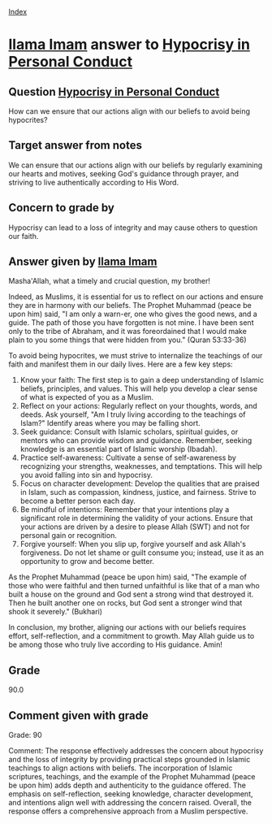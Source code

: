
[Index](../../index.md)
# [llama Imam](../../answering_models/llama_Imam.md) answer to [Hypocrisy in Personal Conduct](../../questions/Hypocrisy_in_Personal_Conduct.md)

## Question [Hypocrisy in Personal Conduct](../../questions/Hypocrisy_in_Personal_Conduct.md)
How can we ensure that our actions align with our beliefs to avoid being hypocrites?

## Target answer from notes
We can ensure that our actions align with our beliefs by regularly examining our hearts and motives, seeking God's guidance through prayer, and striving to live authentically according to His Word.

## Concern to grade by
Hypocrisy can lead to a loss of integrity and may cause others to question our faith.

## Answer given by [llama Imam](../../answering_models/llama_Imam.md)
Masha'Allah, what a timely and crucial question, my brother!

Indeed, as Muslims, it is essential for us to reflect on our actions and ensure they are in harmony with our beliefs. The Prophet Muhammad (peace be upon him) said, "I am only a warn-er, one who gives the good news, and a guide. The path of those you have forgotten is not mine. I have been sent only to the tribe of Abraham, and it was foreordained that I would make plain to you some things that were hidden from you." (Quran 53:33-36)

To avoid being hypocrites, we must strive to internalize the teachings of our faith and manifest them in our daily lives. Here are a few key steps:

1. Know your faith: The first step is to gain a deep understanding of Islamic beliefs, principles, and values. This will help you develop a clear sense of what is expected of you as a Muslim.
2. Reflect on your actions: Regularly reflect on your thoughts, words, and deeds. Ask yourself, "Am I truly living according to the teachings of Islam?" Identify areas where you may be falling short.
3. Seek guidance: Consult with Islamic scholars, spiritual guides, or mentors who can provide wisdom and guidance. Remember, seeking knowledge is an essential part of Islamic worship (Ibadah).
4. Practice self-awareness: Cultivate a sense of self-awareness by recognizing your strengths, weaknesses, and temptations. This will help you avoid falling into sin and hypocrisy.
5. Focus on character development: Develop the qualities that are praised in Islam, such as compassion, kindness, justice, and fairness. Strive to become a better person each day.
6. Be mindful of intentions: Remember that your intentions play a significant role in determining the validity of your actions. Ensure that your actions are driven by a desire to please Allah (SWT) and not for personal gain or recognition.
7. Forgive yourself: When you slip up, forgive yourself and ask Allah's forgiveness. Do not let shame or guilt consume you; instead, use it as an opportunity to grow and become better.

As the Prophet Muhammad (peace be upon him) said, "The example of those who were faithful and then turned unfaithful is like that of a man who built a house on the ground and God sent a strong wind that destroyed it. Then he built another one on rocks, but God sent a stronger wind that shook it severely." (Bukhari)

In conclusion, my brother, aligning our actions with our beliefs requires effort, self-reflection, and a commitment to growth. May Allah guide us to be among those who truly live according to His guidance. Amin!

## Grade
90.0

## Comment given with grade
Grade: 90

Comment: The response effectively addresses the concern about hypocrisy and the loss of integrity by providing practical steps grounded in Islamic teachings to align actions with beliefs. The incorporation of Islamic scriptures, teachings, and the example of the Prophet Muhammad (peace be upon him) adds depth and authenticity to the guidance offered. The emphasis on self-reflection, seeking knowledge, character development, and intentions align well with addressing the concern raised. Overall, the response offers a comprehensive approach from a Muslim perspective.
